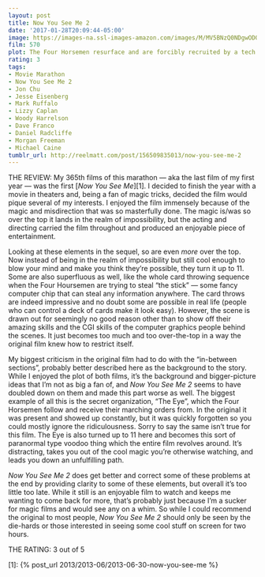 ```yaml
---
layout: post
title: Now You See Me 2
date: '2017-01-28T20:09:44-05:00'
image: https://images-na.ssl-images-amazon.com/images/M/MV5BNzQ0NDgwODQ3NV5BMl5BanBnXkFtZTgwOTYxNjc2ODE@._V1_UX182_CR0,0,182,268_AL_.jpg
film: 570
plot: The Four Horsemen resurface and are forcibly recruited by a tech genius to pull off their most impossible heist yet.
rating: 3
tags:
- Movie Marathon
- Now You See Me 2
- Jon Chu
- Jesse Eisenberg
- Mark Ruffalo
- Lizzy Caplan
- Woody Harrelson
- Dave Franco
- Daniel Radcliffe
- Morgan Freeman
- Michael Caine
tumblr_url: http://reelmatt.com/post/156509835013/now-you-see-me-2
---
```


THE REVIEW: My 365th films of this marathon — aka the last film of my first year — was the first [*Now You See Me*][1]. I decided to finish the year with a movie in theaters and, being a fan of magic tricks, decided the film would pique several of my interests. I enjoyed the film immensely because of the magic and misdirection that was so masterfully done. The magic is/was so over the top it lands in the realm of impossibility, but the acting and directing carried the film throughout and produced an enjoyable piece of entertainment.

Looking at these elements in the sequel, so are even *more* over the top. Now instead of being in the realm of impossibility but still cool enough to blow your mind and make you think they’re possible, they turn it up to 11. Some are also superfluous as well, like the whole card throwing sequence when the Four Hoursemen are trying to steal “the stick” — some fancy computer chip that can steal any information anywhere. The card throws are indeed impressive and no doubt some are possible in real life (people who can control a deck of cards make it look easy). However, the scene is drawn out for seemingly no good reason other than to show off their amazing skills and the CGI skills of the computer graphics people behind the scenes. It just becomes too much and too over-the-top in a way the original film knew how to restrict itself.

My biggest criticism in the original film had to do with the “in-between sections”, probably better described here as the background to the story. While I enjoyed the plot of both films, it’s the background and bigger-picture ideas that I’m not as big a fan of, and *Now You See Me 2* seems to have doubled down on them and made this part worse as well. The biggest example of all this is the secret organization, “The Eye”, which the Four Horsemen follow and receive their marching orders from. In the original it was present and showed up constantly, but it was quickly forgotten so you could mostly ignore the ridiculousness. Sorry to say the same isn’t true for this film. The Eye is also turned up to 11 here and becomes this sort of paranormal type voodoo thing which the entire film revolves around. It’s distracting, takes you out of the cool magic you’re otherwise watching, and leads you down an unfulfilling path.

*Now You See Me 2* does get better and correct some of these problems at the end by providing clarity to some of these elements, but overall it’s too little too late. While it still is an enjoyable film to watch and keeps me wanting to come back for more, that’s probably just because I’m a sucker for magic films and would see any on a whim. So while I could recommend the original to most people, *Now You See Me 2* should only be seen by the die-hards or those interested in seeing some cool stuff on screen for two hours.

THE RATING: 3 out of 5

[1]: {% post_url 2013/2013-06/2013-06-30-now-you-see-me %}